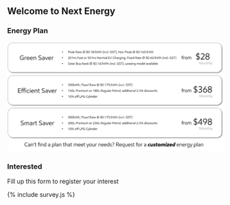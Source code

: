 ## Welcome to Next Energy

### Energy Plan

![Plan](plan.png)

### Interested

Fill up this form to register your interest

{% include survey.js %}

